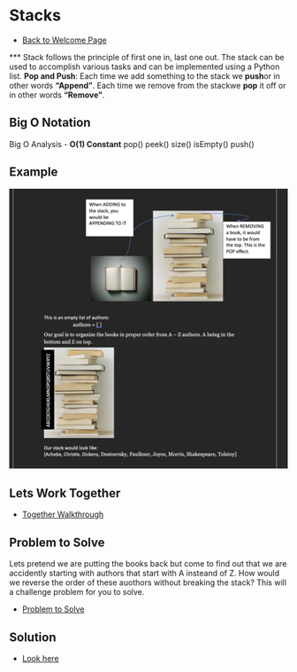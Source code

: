 # Stacks
- [Back to Welcome Page](https://github.com/MarisabelTrejo/data-structure/blob/main/Welcome.md)

*** Stack follows the principle of first one in, last one out. The stack can be used to accomplish various tasks and can be implemented using a Python list.
**Pop and Push**: Each time we add something to the stack we **push**or in other words **“Append”**. Each time we remove from the stackwe **pop** it off or in other words **“Remove”**.

## Big O Notation
Big O Analysis - **O(1) Constant**
pop()
peek()
size()
isEmpty()
push()

## Example
![Working Together](Images/stack.jpeg)

## Lets Work Together
 - [Together Walkthrough](stacks_tutorial.py)

## Problem to Solve
Lets pretend we are putting the books back but come to find out that we are accidently starting with authors that start with A insteand of Z.
How would we reverse the order of these auothors without breaking the stack? This will a challenge problem for you to solve.

- [Problem to Solve](stack_problem.py)

## Solution
- [Look here](stack-solution.py)



